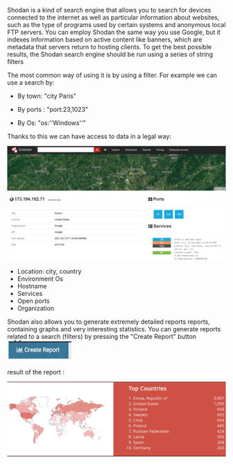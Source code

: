 Shodan is a kind of search engine that allows you to search for devices connected to the internet as well as particular information about websites, such as the type of programs used by certain systems and anonymous local FTP servers. You can employ Shodan the same way you use Google, but it indexes information based on active content like banners, which are metadata that servers return to hosting clients. To get the best possible results, the Shodan search engine should be run using a series of string filters

The most common way of using it is by using a filter.
For example we can use a search by:

- By town: "city Paris"



- By ports : "port:23,1023"



- By Os: "os:''Windows''"



Thanks to this we can have access to data in a legal way:


![image](https://github.com/MichalonCarpino/Tools_Legal_Utilisation/blob/main/Tools_Legal_Utilisation/images/SHO1.PNG)

- Location: city, country
- Environment Os
- Hostname
- Services
- Open ports
- Organization



Shodan also allows you to generate extremely detailed reports
reports, containing graphs and very interesting statistics.
You can generate reports related to a search (filters)
by pressing the "Create Report" button
![image](https://github.com/MichalonCarpino/Tools_Legal_Utilisation/blob/main/Tools_Legal_Utilisation/images/SHO5.PNG)


result of the report :

![image](https://github.com/MichalonCarpino/Tools_Legal_Utilisation/blob/main/Tools_Legal_Utilisation/images/SHOreport.PNG)

